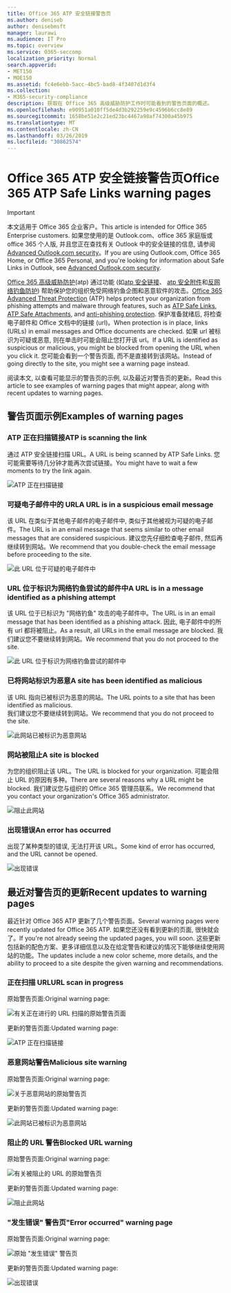 ```yaml
---
title: Office 365 ATP 安全链接警告页
ms.author: deniseb
author: denisebmsft
manager: laurawi
ms.audience: IT Pro
ms.topic: overview
ms.service: O365-seccomp
localization_priority: Normal
search.appverid:
- MET150
- MOE150
ms.assetid: fc4e6ebb-5acc-4bc5-bad8-4f3407d1d3f4
ms.collection:
- M365-security-compliance
description: 获取在 Office 365 高级威胁防护工作时可能看到的警告页面的概述。
ms.openlocfilehash: e90951a010ff5de4d3b292259e9c4596b6cc8e89
ms.sourcegitcommit: 1658be51e2c21ed23bc4467a98af74300a45b975
ms.translationtype: MT
ms.contentlocale: zh-CN
ms.lasthandoff: 03/26/2019
ms.locfileid: "30862574"
---
```

# <a name="office-365-atp-safe-links-warning-pages"></a><span data-ttu-id="8b420-103">Office 365 ATP 安全链接警告页</span><span class="sxs-lookup"><span data-stu-id="8b420-103">Office 365 ATP Safe Links warning pages</span></span>

> [!IMPORTANT]
> <span data-ttu-id="8b420-104">本文适用于 Office 365 企业客户。</span><span class="sxs-lookup"><span data-stu-id="8b420-104">This article is intended for Office 365 Enterprise customers.</span></span> <span data-ttu-id="8b420-105">如果您使用的是 Outlook.com、office 365 家庭版或 office 365 个人版, 并且您正在查找有关 Outlook 中的安全链接的信息, 请参阅[Advanced Outlook.com security](https://support.office.com/article/advanced-outlook-com-security-for-office-365-subscribers-882d2243-eab9-4545-a58a-b36fee4a46e2)。</span><span class="sxs-lookup"><span data-stu-id="8b420-105">If you are using Outlook.com, Office 365 Home, or Office 365 Personal, and you're looking for information about Safe Links in Outlook, see [Advanced Outlook.com security](https://support.office.com/article/advanced-outlook-com-security-for-office-365-subscribers-882d2243-eab9-4545-a58a-b36fee4a46e2).</span></span>

<span data-ttu-id="8b420-106">[Office 365 高级威胁防护](office-365-atp.md)(atp) 通过功能 (如[atp 安全链接](atp-safe-links.md)、 [atp 安全附件](atp-safe-attachments.md)和[反网络钓鱼防护](anti-phishing-protection.md)) 帮助保护您的组织免受网络钓鱼企图和恶意软件的攻击。</span><span class="sxs-lookup"><span data-stu-id="8b420-106">[Office 365 Advanced Threat Protection](office-365-atp.md) (ATP) helps protect your organization from phishing attempts and malware through features, such as [ATP Safe Links](atp-safe-links.md), [ATP Safe Attachments](atp-safe-attachments.md), and [anti-phishing protection](anti-phishing-protection.md).</span></span> <span data-ttu-id="8b420-107">保护准备就绪后, 将检查电子邮件和 Office 文档中的链接 (url)。</span><span class="sxs-lookup"><span data-stu-id="8b420-107">When protection is in place, links (URLs) in email messages and Office documents are checked.</span></span> <span data-ttu-id="8b420-108">如果 url 被标识为可疑或恶意, 则在单击时可能会阻止您打开该 url。</span><span class="sxs-lookup"><span data-stu-id="8b420-108">If a URL is identified as suspicious or malicious, you might be blocked from opening the URL when you click it.</span></span> <span data-ttu-id="8b420-109">您可能会看到一个警告页面, 而不是直接转到该网站。</span><span class="sxs-lookup"><span data-stu-id="8b420-109">Instead of going directly to the site, you might see a warning page instead.</span></span> 
  
<span data-ttu-id="8b420-110">阅读本文, 以查看可能显示的警告页的示例, 以及最近对警告页的更新。</span><span class="sxs-lookup"><span data-stu-id="8b420-110">Read this article to see examples of warning pages that might appear, along with recent updates to warning pages.</span></span>
  
## <a name="examples-of-warning-pages"></a><span data-ttu-id="8b420-111">警告页面示例</span><span class="sxs-lookup"><span data-stu-id="8b420-111">Examples of warning pages</span></span>

### <a name="atp-is-scanning-the-link"></a><span data-ttu-id="8b420-112">ATP 正在扫描链接</span><span class="sxs-lookup"><span data-stu-id="8b420-112">ATP is scanning the link</span></span>

<span data-ttu-id="8b420-113">通过 ATP 安全链接扫描 URL。</span><span class="sxs-lookup"><span data-stu-id="8b420-113">A URL is being scanned by ATP Safe Links.</span></span> <span data-ttu-id="8b420-114">您可能需要等待几分钟才能再次尝试链接。</span><span class="sxs-lookup"><span data-stu-id="8b420-114">You might have to wait a few moments to try the link again.</span></span>

![ATP 正在扫描链接](media/ee8dd5ed-6b91-4248-b054-12b719e8d0ed.png)

### <a name="a-url-is-in-a-suspicious-email-message"></a><span data-ttu-id="8b420-116">可疑电子邮件中的 URL</span><span class="sxs-lookup"><span data-stu-id="8b420-116">A URL is in a suspicious email message</span></span>

<span data-ttu-id="8b420-117">该 URL 在类似于其他电子邮件的电子邮件中, 类似于其他被视为可疑的电子邮件。</span><span class="sxs-lookup"><span data-stu-id="8b420-117">The URL is in an email message that seems similar to other email messages that are considered suspicious.</span></span> <span data-ttu-id="8b420-118">建议您先仔细检查电子邮件, 然后再继续转到网站。</span><span class="sxs-lookup"><span data-stu-id="8b420-118">We recommend that you double-check the email message before proceeding to the site.</span></span>

![此 URL 位于可疑的电子邮件中](media/33f57923-23e3-4b0f-838b-6ad589ba897b.png)

### <a name="a-url-is-in-a-message-identified-as-a-phishing-attempt"></a><span data-ttu-id="8b420-120">URL 位于标识为网络钓鱼尝试的邮件中</span><span class="sxs-lookup"><span data-stu-id="8b420-120">A URL is in a message identified as a phishing attempt</span></span>

<span data-ttu-id="8b420-121">该 URL 位于已标识为 "网络钓鱼" 攻击的电子邮件中。</span><span class="sxs-lookup"><span data-stu-id="8b420-121">The URL is in an email message that has been identified as a phishing attack.</span></span> <span data-ttu-id="8b420-122">因此, 电子邮件中的所有 url 都将被阻止。</span><span class="sxs-lookup"><span data-stu-id="8b420-122">As a result, all URLs in the email message are blocked.</span></span> <span data-ttu-id="8b420-123">我们建议您不要继续转到网站。</span><span class="sxs-lookup"><span data-stu-id="8b420-123">We recommend that you do not proceed to the site.</span></span>

![此 URL 位于标识为网络钓鱼尝试的邮件中](media/6e544a28-0604-4821-aba6-d5a57bb917e5.png)

### <a name="a-site-has-been-identified-as-malicious"></a><span data-ttu-id="8b420-125">已将网站标识为恶意</span><span class="sxs-lookup"><span data-stu-id="8b420-125">A site has been identified as malicious</span></span>

<span data-ttu-id="8b420-126">该 URL 指向已被标识为恶意的网站。</span><span class="sxs-lookup"><span data-stu-id="8b420-126">The URL points to a site that has been identified as malicious.</span></span>  <br/> <span data-ttu-id="8b420-127">我们建议您不要继续转到网站。</span><span class="sxs-lookup"><span data-stu-id="8b420-127">We recommend that you do not proceed to the site.</span></span>

![此网站已被标识为恶意网站](media/058883c8-23f0-4672-9c1c-66b084796177.png)

### <a name="a-site-is-blocked"></a><span data-ttu-id="8b420-129">网站被阻止</span><span class="sxs-lookup"><span data-stu-id="8b420-129">A site is blocked</span></span>

<span data-ttu-id="8b420-130">为您的组织阻止该 URL。</span><span class="sxs-lookup"><span data-stu-id="8b420-130">The URL is blocked for your organization.</span></span> <span data-ttu-id="8b420-131">可能会阻止 URL 的原因有多种。</span><span class="sxs-lookup"><span data-stu-id="8b420-131">There are several reasons why a URL might be blocked.</span></span> <span data-ttu-id="8b420-132">我们建议您与组织的 Office 365 管理员联系。</span><span class="sxs-lookup"><span data-stu-id="8b420-132">We recommend that you contact your organization's Office 365 administrator.</span></span>

![阻止此网站](media/6b4bda2d-a1e6-419e-8b10-588e83c3af3f.png)

### <a name="an-error-has-occurred"></a><span data-ttu-id="8b420-134">出现错误</span><span class="sxs-lookup"><span data-stu-id="8b420-134">An error has occurred</span></span>

<span data-ttu-id="8b420-135">出现了某种类型的错误, 无法打开该 URL。</span><span class="sxs-lookup"><span data-stu-id="8b420-135">Some kind of error has occurred, and the URL cannot be opened.</span></span>

![出现错误](media/2f7465a4-1cf4-4c1c-b7d4-3c07e4b795b4.png)

## <a name="recent-updates-to-warning-pages"></a><span data-ttu-id="8b420-137">最近对警告页的更新</span><span class="sxs-lookup"><span data-stu-id="8b420-137">Recent updates to warning pages</span></span>

<span data-ttu-id="8b420-138">最近针对 Office 365 ATP 更新了几个警告页面。</span><span class="sxs-lookup"><span data-stu-id="8b420-138">Several warning pages were recently updated for Office 365 ATP.</span></span> <span data-ttu-id="8b420-139">如果您还没有看到更新的页面, 很快就会了。</span><span class="sxs-lookup"><span data-stu-id="8b420-139">If you're not already seeing the updated pages, you will soon.</span></span> <span data-ttu-id="8b420-140">这些更新包括新的配色方案、更多详细信息以及在给定警告和建议的情况下能够继续使用网站的功能。</span><span class="sxs-lookup"><span data-stu-id="8b420-140">The updates include a new color scheme, more details, and the ability to proceed to a site despite the given warning and recommendations.</span></span>

### <a name="url-scan-in-progress"></a><span data-ttu-id="8b420-141">正在扫描 URL</span><span class="sxs-lookup"><span data-stu-id="8b420-141">URL scan in progress</span></span>

<span data-ttu-id="8b420-142">原始警告页面:</span><span class="sxs-lookup"><span data-stu-id="8b420-142">Original warning page:</span></span>

![有关正在进行的 URL 扫描的原始警告页面](media/04368763-763f-43d6-94a4-a48291d36893.png)

<span data-ttu-id="8b420-144">更新的警告页面:</span><span class="sxs-lookup"><span data-stu-id="8b420-144">Updated warning page:</span></span>

![ATP 正在扫描链接](media/ee8dd5ed-6b91-4248-b054-12b719e8d0ed.png)

### <a name="malicious-site-warning"></a><span data-ttu-id="8b420-146">恶意网站警告</span><span class="sxs-lookup"><span data-stu-id="8b420-146">Malicious site warning</span></span>

<span data-ttu-id="8b420-147">原始警告页面:</span><span class="sxs-lookup"><span data-stu-id="8b420-147">Original warning page:</span></span>

![关于恶意网站的原始警告页](media/b9efda09-6dd8-46ef-82cb-56e4d538b8f5.png)

<span data-ttu-id="8b420-149">更新的警告页面:</span><span class="sxs-lookup"><span data-stu-id="8b420-149">Updated warning page:</span></span>

![此网站已被标识为恶意网站](media/058883c8-23f0-4672-9c1c-66b084796177.png)

### <a name="blocked-url-warning"></a><span data-ttu-id="8b420-151">阻止的 URL 警告</span><span class="sxs-lookup"><span data-stu-id="8b420-151">Blocked URL warning</span></span>

<span data-ttu-id="8b420-152">原始警告页面:</span><span class="sxs-lookup"><span data-stu-id="8b420-152">Original warning page:</span></span>

![有关被阻止的 URL 的原始警告页](media/3d6ba028-30bf-45fc-958e-d3aad3defc83.png)

<span data-ttu-id="8b420-154">更新的警告页面:</span><span class="sxs-lookup"><span data-stu-id="8b420-154">Updated warning page:</span></span>

![阻止此网站](media/6b4bda2d-a1e6-419e-8b10-588e83c3af3f.png)

### <a name="error-occurred-warning-page"></a><span data-ttu-id="8b420-156">"发生错误" 警告页</span><span class="sxs-lookup"><span data-stu-id="8b420-156">"Error occurred" warning page</span></span>

<span data-ttu-id="8b420-157">原始警告页面:</span><span class="sxs-lookup"><span data-stu-id="8b420-157">Original warning page:</span></span>

![原始 "发生错误" 警告页](media/9aaa4383-2f23-48be-bdaa-8efbcb2acc70.png)

<span data-ttu-id="8b420-159">更新的警告页面:</span><span class="sxs-lookup"><span data-stu-id="8b420-159">Updated warning page:</span></span>

![出现错误](media/2f7465a4-1cf4-4c1c-b7d4-3c07e4b795b4.png)
   
